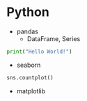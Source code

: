 # Python

* pandas  
  * DataFrame, Series

```python
print("Hello World!")
```
* seaborn

```python
sns.countplot()
```
* matplotlib
